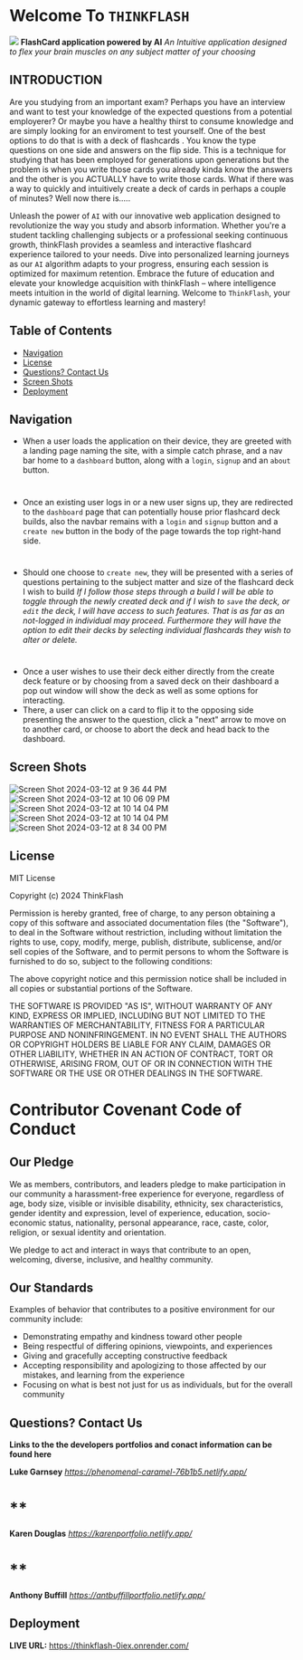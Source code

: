# Welcome To `THINKFLASH`
![](https://img.shields.io/badge/javascript-MIT-blue)
**FlashCard application powered by AI**
*An Intuitive application designed to flex your brain muscles on any subject matter of your choosing*

## INTRODUCTION

Are you studying from an important exam?  Perhaps you have an interview and want to test your knowledge of the expected questions from a potential employerer?  Or maybe you have a healthy thirst to consume knowledge and are simply looking for an enviroment to test yourself.  One of the best options to do that is with a deck of flashcards .  You know the type questions on one side and answers on the flip side.  This is a technique for studying that has been employed for generations upon generations but the problem is when you write those cards you already kinda know the answers and the other is you ACTUALLY have to write those cards.  What if there was a way to quickly and intuitively create a deck of cards in perhaps a couple of minutes?  Well now there is.....

 Unleash the power of `AI` with our innovative web application designed to revolutionize the way you study and absorb information. Whether you're a student tackling challenging subjects or a professional seeking continuous growth, thinkFlash provides a seamless and interactive flashcard experience tailored to your needs. Dive into personalized learning journeys as our `AI` algorithm adapts to your progress, ensuring each session is optimized for maximum retention. Embrace the future of education and elevate your knowledge acquisition with thinkFlash – where intelligence meets intuition in the world of digital learning.  Welcome to `ThinkFlash`, your dynamic gateway to effortless learning and mastery!

 ## Table of Contents 

- [Navigation](#navigation)
- [License](#license)
- [Questions? Contact Us](#questions-contact-us)
- [Screen Shots](#screen-shots)
- [Deployment](#deployment)


 ## Navigation

 - When a user loads the application on their device, they are greeted with a landing page naming the site, with a simple catch phrase, and a nav bar home to a `dashboard` button, along with a `login`, `signup` and an `about` button.
 # 
 - Once an existing user logs in or a new user signs up, they are redirected to  the `dashboard` page that can potentially house prior flashcard deck builds, also the navbar remains with a `login` and `signup` button and a `create new` button in the body of the page towards the top right-hand side.
 #
 - Should one choose to `create new`, they will be presented with a series of questions pertaining to the subject matter and size of the flashcard deck I wish to build
 *If I follow those steps through a build I will be able to toggle through the newly created deck and if I wish to `save` the deck, or `edit` the deck, I will have access to such features. That is as far as an not-logged in individual may proceed.*
 *Furthermore they will have the option to edit their decks by selecting individual flashcards they wish to alter or delete.*
 #
 - Once a user wishes to use their deck either directly from the create deck feature or by choosing from a saved deck on their dashboard a pop out window will show the deck as well as some options for interacting.
 - There, a user can click on a card to flip it to the opposing side presenting the answer to the question, click a "next" arrow to move on to another card, or choose to abort the deck and head back to the dashboard.  

 ## Screen Shots

 ![Screen Shot 2024-03-12 at 9 36 44 PM](https://github.com/AnthonyBuffill/thinkFlash/assets/153314977/c7662a73-29ed-41c7-81df-d27c14eee97a)
![Screen Shot 2024-03-12 at 10 06 09 PM](https://github.com/AnthonyBuffill/thinkFlash/assets/153314977/9cb73b7d-ad07-4c54-b55a-153672e82980)
![Screen Shot 2024-03-12 at 10 14 04 PM](https://github.com/AnthonyBuffill/thinkFlash/assets/153314977/a5d9a15a-97ef-4b73-9900-de23de23334d)
![Screen Shot 2024-03-12 at 10 14 04 PM](https://github.com/AnthonyBuffill/thinkFlash/assets/153314977/36f1e17b-48aa-489e-b556-db36343c0ae3)
![Screen Shot 2024-03-12 at 8 34 00 PM](https://github.com/AnthonyBuffill/thinkFlash/assets/153314977/67da92bc-24eb-4cb8-8f61-9d3934eb9a04)

 ## License

 MIT License

Copyright (c) 2024 ThinkFlash

Permission is hereby granted, free of charge, to any person obtaining a copy
of this software and associated documentation files (the "Software"), to deal
in the Software without restriction, including without limitation the rights
to use, copy, modify, merge, publish, distribute, sublicense, and/or sell
copies of the Software, and to permit persons to whom the Software is
furnished to do so, subject to the following conditions:

The above copyright notice and this permission notice shall be included in all
copies or substantial portions of the Software.

THE SOFTWARE IS PROVIDED "AS IS", WITHOUT WARRANTY OF ANY KIND, EXPRESS OR
IMPLIED, INCLUDING BUT NOT LIMITED TO THE WARRANTIES OF MERCHANTABILITY,
FITNESS FOR A PARTICULAR PURPOSE AND NONINFRINGEMENT. IN NO EVENT SHALL THE
AUTHORS OR COPYRIGHT HOLDERS BE LIABLE FOR ANY CLAIM, DAMAGES OR OTHER
LIABILITY, WHETHER IN AN ACTION OF CONTRACT, TORT OR OTHERWISE, ARISING FROM,
OUT OF OR IN CONNECTION WITH THE SOFTWARE OR THE USE OR OTHER DEALINGS IN THE
SOFTWARE.

# Contributor Covenant Code of Conduct

## Our Pledge

We as members, contributors, and leaders pledge to make participation in our
community a harassment-free experience for everyone, regardless of age, body
size, visible or invisible disability, ethnicity, sex characteristics, gender
identity and expression, level of experience, education, socio-economic status,
nationality, personal appearance, race, caste, color, religion, or sexual
identity and orientation.

We pledge to act and interact in ways that contribute to an open, welcoming,
diverse, inclusive, and healthy community.

## Our Standards

Examples of behavior that contributes to a positive environment for our
community include:

* Demonstrating empathy and kindness toward other people
* Being respectful of differing opinions, viewpoints, and experiences
* Giving and gracefully accepting constructive feedback
* Accepting responsibility and apologizing to those affected by our mistakes,
  and learning from the experience
* Focusing on what is best not just for us as individuals, but for the overall
  community


## Questions? Contact Us
**Links to the the developers portfolios and conact information can be found here**

**Luke Garnsey**
*https://phenomenal-caramel-76b1b5.netlify.app/*
# **
**Karen Douglas**
*https://karenportfolio.netlify.app/*
# **
**Anthony Buffill**
*https://antbuffillportfolio.netlify.app/*

## Deployment
**LIVE URL:**  https://thinkflash-0iex.onrender.com/
